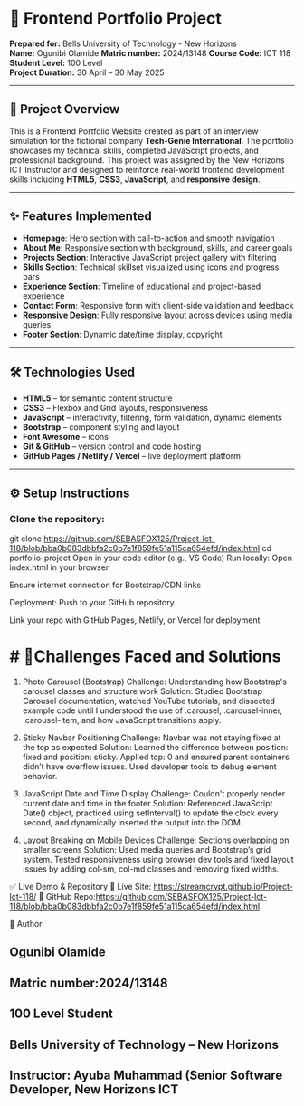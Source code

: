 # 🎯 Frontend Portfolio Project

**Prepared for:** Bells University of Technology - New Horizons  
**Name:** Ogunibi Olamide
**Matric number:** 2024/13148
**Course Code:** ICT 118  
**Student Level:** 100 Level  
**Project Duration:** 30 April – 30 May 2025

---

## 📌 Project Overview

This is a Frontend Portfolio Website created as part of an interview simulation for the fictional company **Tech-Genie International**. The portfolio showcases my technical skills, completed JavaScript projects, and professional background. This project was assigned by the New Horizons ICT Instructor and designed to reinforce real-world frontend development skills including **HTML5**, **CSS3**, **JavaScript**, and **responsive design**.

---

## ✨ Features Implemented

- **Homepage**: Hero section with call-to-action and smooth navigation  
- **About Me**: Responsive section with background, skills, and career goals  
- **Projects Section**: Interactive JavaScript project gallery with filtering  
- **Skills Section**: Technical skillset visualized using icons and progress bars  
- **Experience Section**: Timeline of educational and project-based experience  
- **Contact Form**: Responsive form with client-side validation and feedback  
- **Responsive Design**: Fully responsive layout across devices using media queries  
- **Footer Section**: Dynamic date/time display, copyright  

---

## 🛠 Technologies Used

- **HTML5** – for semantic content structure  
- **CSS3** – Flexbox and Grid layouts, responsiveness  
- **JavaScript** – interactivity, filtering, form validation, dynamic elements  
- **Bootstrap** – component styling and layout  
- **Font Awesome** – icons  
- **Git & GitHub** – version control and code hosting  
- **GitHub Pages / Netlify / Vercel** – live deployment platform  

---

## ⚙️ Setup Instructions

### Clone the repository:

git clone https://github.com/SEBASFOX125/Project-Ict-118/blob/bba0b083dbbfa2c0b7e1f859fe51a115ca654efd/index.html
cd portfolio-project
Open in your code editor (e.g., VS Code)
Run locally:
Open index.html in your browser

Ensure internet connection for Bootstrap/CDN links

Deployment:
Push to your GitHub repository

Link your repo with GitHub Pages, Netlify, or Vercel for deployment

# # 🧩Challenges Faced and Solutions
1. Photo Carousel (Bootstrap)
Challenge: Understanding how Bootstrap's carousel classes and structure work
Solution: Studied Bootstrap Carousel documentation, watched YouTube tutorials, and dissected example code until I understood the use of .carousel, .carousel-inner, .carousel-item, and how JavaScript transitions apply.

2. Sticky Navbar Positioning
Challenge: Navbar was not staying fixed at the top as expected
Solution: Learned the difference between position: fixed and position: sticky. Applied top: 0 and ensured parent containers didn’t have overflow issues. Used developer tools to debug element behavior.

3. JavaScript Date and Time Display
Challenge: Couldn't properly render current date and time in the footer
Solution: Referenced JavaScript Date() object, practiced using setInterval() to update the clock every second, and dynamically inserted the output into the DOM.

4. Layout Breaking on Mobile Devices
Challenge: Sections overlapping on smaller screens
Solution: Used media queries and Bootstrap’s grid system. Tested responsiveness using browser dev tools and fixed layout issues by adding col-sm, col-md classes and removing fixed widths.

✅ Live Demo & Repository
🔗 Live Site: https://streamcrypt.github.io/Project-Ict-118/
📁 GitHub Repo:https://github.com/SEBASFOX125/Project-Ict-118/blob/bba0b083dbbfa2c0b7e1f859fe51a115ca654efd/index.html

📝 Author
## Ogunibi Olamide
## Matric number:2024/13148
## 100 Level Student
## Bells University of Technology – New Horizons

## Instructor: Ayuba Muhammad (Senior Software Developer, New Horizons ICT
